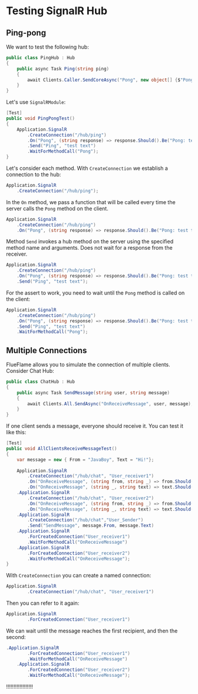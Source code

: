 # Testing SignalR Hub

## Ping-pong

We want to test the following hub:

```csharp
public class PingHub : Hub
{
	public async Task Ping(string ping)
	{
		await Clients.Caller.SendCoreAsync("Pong", new object[] {$"Pong: {ping}"});
	}
}
```

Let's use `SignalRModule`:

```csharp
[Test]
public void PingPongTest()
{
	Application.SignalR
		.CreateConnection("/hub/ping")
		.On("Pong", (string response) => response.Should().Be("Pong: test text"))
		.Send("Ping", "test text")
		.WaitForMethodCall("Pong");
}
```

Let's consider each method. With `CreateConnection` we establish a connection to the hub:

```csharp
Application.SignalR
	.CreateConnection("/hub/ping");
```

In the `On` method, we pass a function that will be called every time the server calls the `Pong` method on the client.

```csharp
Application.SignalR
	.CreateConnection("/hub/ping")
	.On("Pong", (string response) => response.Should().Be("Pong: test text"));
```

Method `Send` invokes a hub method on the server using the specified method name and arguments. Does not wait for a response from the receiver.

```csharp
Application.SignalR
	.CreateConnection("/hub/ping")
	.On("Pong", (string response) => response.Should().Be("Pong: test text"))
	.Send("Ping", "test text");
```

For the assert to work, you need to wait until the `Pong` method is called on the client:

```csharp
Application.SignalR
	.CreateConnection("/hub/ping")
	.On("Pong", (string response) => response.Should().Be("Pong: test text"))
	.Send("Ping", "test text")
	.WaitForMethodCall("Pong");
```

## Multiple Connections

FlueFlame allows you to simulate the connection of multiple clients. Consider Chat Hub:

```csharp
public class ChatHub : Hub
{
	public async Task SendMessage(string user, string message)
	{
		await Clients.All.SendAsync("OnReceiveMessage", user, message);
	}
}
```

If one client sends a message, everyone should receive it. You can test it like this:

```csharp
[Test]
public void AllClientsReceiveMessageTest()
{
	var message = new { From = "JavaBoy", Text = "Hi!"};
	
    Application.SignalR
		.CreateConnection("/hub/chat", "User_receiver1")
		.On("OnReceiveMessage", (string from, string _) => from.Should().Be(message.From))
		.On("OnReceiveMessage", (string _, string text) => text.Should().Be(message.Text))
	.Application.SignalR
		.CreateConnection("/hub/chat", "User_receiver2")
		.On("OnReceiveMessage", (string from, string _) => from.Should().Be(message.From))
		.On("OnReceiveMessage", (string _, string text) => text.Should().Be(message.Text))
	.Application.SignalR
		.CreateConnection("/hub/chat","User_Sender")
		.Send("SendMessage", message.From, message.Text)
	.Application.SignalR
		.ForCreatedConnection("User_receiver1")
		.WaitForMethodCall("OnReceiveMessage")
	.Application.SignalR
		.ForCreatedConnection("User_receiver2")
		.WaitForMethodCall("OnReceiveMessage");
}
```

With `CreateConnection` you can create a named connection:
```csharp
Application.SignalR
		.CreateConnection("/hub/chat", "User_receiver1")
```
Then you can refer to it again:
```csharp
Application.SignalR
		.ForCreatedConnection("User_receiver1")
```

We can wait until the message reaches the first recipient, and then the second:

```csharp
.Application.SignalR
		.ForCreatedConnection("User_receiver1")
		.WaitForMethodCall("OnReceiveMessage")
	.Application.SignalR
		.ForCreatedConnection("User_receiver2")
		.WaitForMethodCall("OnReceiveMessage");
```
!!!!!!!!!!!!!!!!!!


